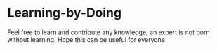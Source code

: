 # Learning-by-Doing
Feel free to learn and contribute any knowledge, an expert is not born without learning. Hope this can be useful for everyone
